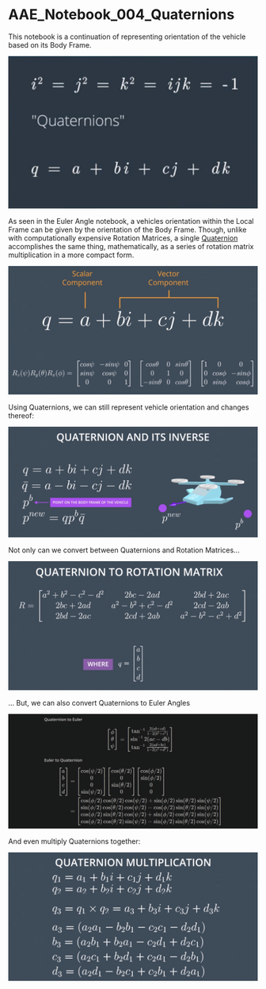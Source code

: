 # AAE_Notebook_004_Quaternions
This notebook is a continuation of representing orientation of the vehicle based on its Body Frame.

![quaternions](images/quaternions.png)

As seen in the Euler Angle notebook, a vehicles orientation within the Local Frame can be given by the orientation of the Body Frame. Though, unlike with computationally expensive Rotation Matrices, a single [Quaternion](https://en.wikipedia.org/wiki/Quaternion) accomplishes the same thing, mathematically, as a series of rotation matrix multiplication in a more compact form.

![quaternions](images/quats.png)

Using Quaternions, we can still represent vehicle orientation and changes thereof:

![orientationchange](images/quatinv.png)

Not only can we convert between Quaternions and Rotation Matrices...

![quattorot](images/quattorot.png)

... But, we can also convert Quaternions to Euler Angles

![conversion](images/conversions.png)

And even multiply Quaternions together:

![multiplyingquats](images/multquats.png)
